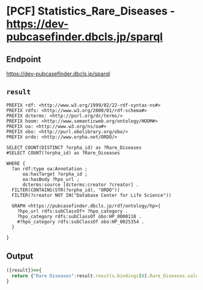 # [PCF] Statistics_Rare_Diseases - https://dev-pubcasefinder.dbcls.jp/sparql

## Endpoint
https://dev-pubcasefinder.dbcls.jp/sparql

## `result` 
```sparql
PREFIX rdf: <http://www.w3.org/1999/02/22-rdf-syntax-ns#>
PREFIX rdfs: <http://www.w3.org/2000/01/rdf-schema#>
PREFIX dcterms: <http://purl.org/dc/terms/>
PREFIX hoom: <http://www.semanticweb.org/ontology/HOOM#>
PREFIX oa: <http://www.w3.org/ns/oa#>
PREFIX obo: <http://purl.obolibrary.org/obo/>
PREFIX ordo: <http://www.orpha.net/ORDO/>

SELECT COUNT(DISTINCT ?orpha_id) as ?Rare_Diseases
#SELECT COUNT(?orpha_id) as ?Rare_Diseases

WHERE { 
  ?an rdf:type oa:Annotation ;
      oa:hasTarget ?orpha_id ;
      oa:hasBody ?hpo_url ;
      dcterms:source [dcterms:creator ?creator] .
  FILTER(CONTAINS(STR(?orpha_id), "ORDO"))
  FILTER(?creator NOT IN("Database Center for Life Science"))
  
  GRAPH <https://pubcasefinder.dbcls.jp/rdf/ontology/hp>{
    ?hpo_url rdfs:subClassOf+ ?hpo_category .
    ?hpo_category rdfs:subClassOf obo:HP_0000118 .   
    #?hpo_category rdfs:subClassOf obo:HP_0025354 .   
  }
  
}
```

## Output
```javascript
({result})=>{
  return {"Rare Diseases":result.results.bindings[0].Rare_Diseases.value}
}
```